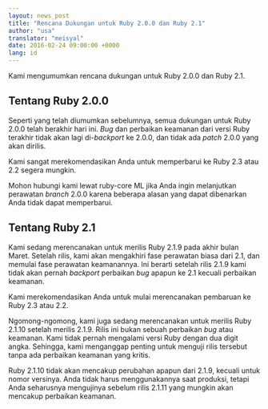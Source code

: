 ```yaml
---
layout: news_post
title: "Rencana Dukungan untuk Ruby 2.0.0 dan Ruby 2.1"
author: "usa"
translator: "meisyal"
date: 2016-02-24 09:00:00 +0000
lang: id
---
```


Kami mengumumkan rencana dukungan untuk Ruby 2.0.0 dan Ruby 2.1.

## Tentang Ruby 2.0.0

Seperti yang telah diumumkan sebelumnya, semua dukungan untuk Ruby 2.0.0 telah berakhir hari ini.
*Bug* dan perbaikan keamanan dari versi Ruby terakhir tidak akan lagi
di-*backport* ke 2.0.0, dan tidak ada *patch* 2.0.0 yang akan dirilis.

Kami sangat merekomendasikan Anda untuk memperbarui ke Ruby 2.3 atau 2.2 segera mungkin.

Mohon hubungi kami lewat ruby-core ML jika Anda ingin melanjutkan perawatan
*branch* 2.0.0 karena beberapa alasan yang dapat dibenarkan Anda tidak dapat memperbarui.

## Tentang Ruby 2.1

Kami sedang merencanakan untuk merilis Ruby 2.1.9 pada akhir bulan Maret.
Setelah rilis, kami akan mengakhiri fase perawatan biasa dari 2.1,
dan memulai fase perawatan keamanannya.
Ini berarti setelah rilis 2.1.9 kami tidak akan pernah *backport*
perbaikan *bug* apapun ke 2.1 kecuali perbaikan keamanan.

Kami merekomendasikan Anda untuk mulai merencanakan pembaruan ke Ruby 2.3 atau 2.2.

Ngomong-ngomong, kami juga sedang merencanakan untuk merilis Ruby 2.1.10 setelah
merilis 2.1.9. Rilis ini bukan sebuah perbaikan *bug* atau keamanan.
Kami tidak pernah mengalami versi Ruby dengan dua digit angka.
Sehingga, kami menganggap penting untuk menguji rilis tersebut
tanpa ada perbaikan keamanan yang kritis.

Ruby 2.1.10 tidak akan mencakup perubahan apapun dari 2.1.9,
kecuali untuk nomor versinya.
Anda tidak harus menggunakannya saat produksi, tetapi Anda seharusnya mengujinya sebelum
rilis 2.1.11 yang mungkin akan mencakup perbaikan keamanan.
